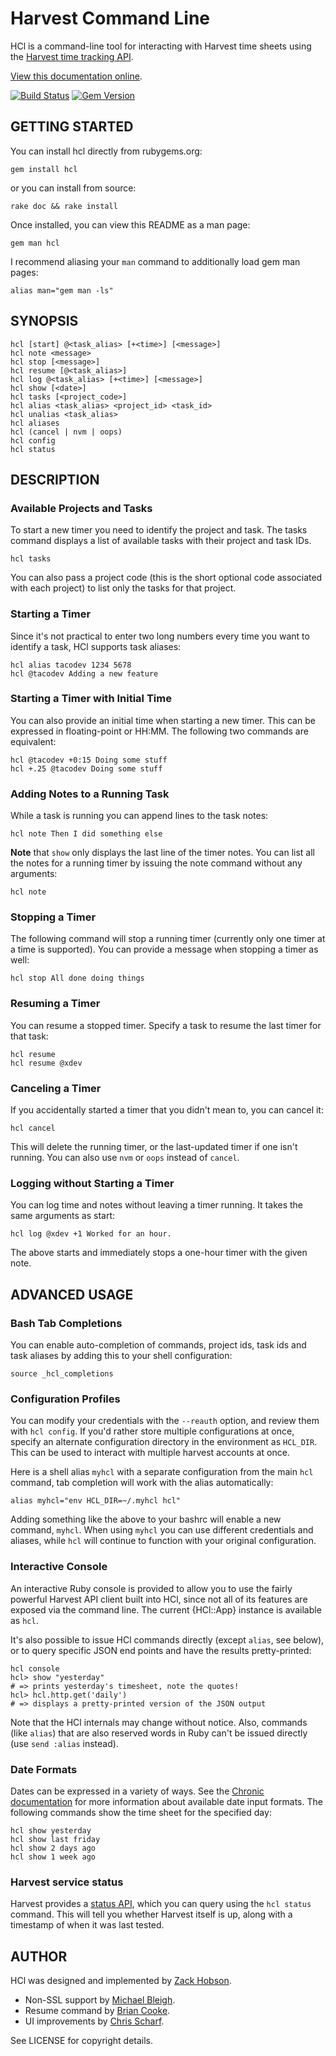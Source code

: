 # Harvest Command Line

HCl is a command-line tool for interacting with Harvest time sheets using the
[Harvest time tracking API][htt].

[View this documentation online][rdoc].

[![Build Status](https://travis-ci.org/zenhob/hcl.png?branch=master)](https://travis-ci.org/zenhob/hcl)
[![Gem Version](https://badge.fury.io/rb/hcl.png)](http://badge.fury.io/rb/hcl)

[htt]: http://www.getharvest.com/api/time_tracking
[rdoc]: http://www.rubydoc.info/github/zenhob/hcl/master

## GETTING STARTED

You can install hcl directly from rubygems.org:

    gem install hcl

or you can install from source:

    rake doc && rake install

Once installed, you can view this README as a man page:

    gem man hcl

I recommend aliasing your `man` command to additionally load gem man pages:

    alias man="gem man -ls"

## SYNOPSIS

    hcl [start] @<task_alias> [+<time>] [<message>]
    hcl note <message>
    hcl stop [<message>]
    hcl resume [@<task_alias>]
    hcl log @<task_alias> [+<time>] [<message>]
    hcl show [<date>]
    hcl tasks [<project_code>]
    hcl alias <task_alias> <project_id> <task_id>
    hcl unalias <task_alias>
    hcl aliases
    hcl (cancel | nvm | oops)
    hcl config
    hcl status

## DESCRIPTION

### Available Projects and Tasks

To start a new timer you need to identify the project and task.
The tasks command displays a list of available tasks with their
project and task IDs.

    hcl tasks

You can also pass a project code (this is the short optional code associated
with each project) to list only the tasks for that project.

### Starting a Timer

Since it's not practical to enter two long numbers every time you want to
identify a task, HCl supports task aliases:

    hcl alias tacodev 1234 5678
    hcl @tacodev Adding a new feature

### Starting a Timer with Initial Time

You can also provide an initial time when starting a new timer.
This can be expressed in floating-point or HH:MM. The following two
commands are equivalent:

    hcl @tacodev +0:15 Doing some stuff
    hcl +.25 @tacodev Doing some stuff

### Adding Notes to a Running Task

While a task is running you can append lines to the task notes:

    hcl note Then I did something else

**Note** that `show` only displays the last line of the timer notes.
You can list all the notes for a running timer by issuing the note
command without any arguments:

    hcl note

### Stopping a Timer

The following command will stop a running timer (currently only one timer at
a time is supported). You can provide a message when stopping a timer as
well:

    hcl stop All done doing things

### Resuming a Timer

You can resume a stopped timer. Specify a task to resume the last timer
for that task:

    hcl resume
    hcl resume @xdev

### Canceling a Timer

If you accidentally started a timer that you didn't mean to, you can cancel
it:

    hcl cancel

This will delete the running timer, or the last-updated timer if one isn't
running. You can also use `nvm` or `oops` instead of `cancel`.

### Logging without Starting a Timer

You can log time and notes without leaving a timer running. It takes
the same arguments as start:

    hcl log @xdev +1 Worked for an hour.

The above starts and immediately stops a one-hour timer with the given note.

## ADVANCED USAGE

### Bash Tab Completions

You can enable auto-completion of commands, project ids, task ids and task aliases by adding this to your shell
configuration:

    source _hcl_completions

### Configuration Profiles

You can modify your credentials with the `--reauth` option, and review them
with `hcl config`. If you'd rather store multiple configurations at
once, specify an alternate configuration directory in the environment as
`HCL_DIR`. This can be used to interact with multiple harvest accounts at
once.

Here is a shell alias `myhcl` with a separate configuration from the
main `hcl` command, tab completion will work with the alias automatically:

    alias myhcl="env HCL_DIR=~/.myhcl hcl"

Adding something like the above to your bashrc will enable a new command,
`myhcl`. When using `myhcl` you can use different credentials and aliases,
while `hcl` will continue to function with your original configuration.

### Interactive Console

An interactive Ruby console is provided to allow you to use the fairly
powerful Harvest API client built into HCl, since not all of its
features are exposed via the command line. The current {HCl::App}
instance is available as `hcl`.

It's also possible to issue HCl commands directly (except `alias`, see
below), or to query specific JSON end points and have the results
pretty-printed:

    hcl console
    hcl> show "yesterday"
    # => prints yesterday's timesheet, note the quotes!
    hcl> hcl.http.get('daily')
    # => displays a pretty-printed version of the JSON output

Note that the HCl internals may change without notice.
Also, commands (like `alias`) that are also reserved words in Ruby
can't be issued directly (use `send :alias` instead).

### Date Formats

Dates can be expressed in a variety of ways. See the [Chronic documentation][cd]
for more information about available date input formats. The following
commands show the time sheet for the specified day:

    hcl show yesterday
    hcl show last friday
    hcl show 2 days ago
    hcl show 1 week ago

[cd]: http://chronic.rubyforge.org/

### Harvest service status

Harvest provides a [status API], which you can query using the
`hcl status` command. This will tell you whether Harvest itself is up,
along with a timestamp of when it was last tested.

[status API]: http://harveststatus.com

## AUTHOR

HCl was designed and implemented by [Zack Hobson][zgh].

* Non-SSL support by [Michael Bleigh][mbleigh].
* Resume command by [Brian Cooke][bricooke].
* UI improvements by [Chris Scharf][scharfie].

See LICENSE for copyright details.

[zgh]: http://github.com/zenhob
[mbleigh]: http://github.com/mbleigh
[bricooke]: http://github.com/bricooke
[scharfie]: http://github.com/scharfie




